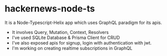 # hackernews-node-ts
It is a Node-Typescript-Helix app which uses GraphQL paradigm for its apis.
- It involves Query, Mutation, Context, Resolvers
- I've used SQLite Database & Prisma Client for CRUD
- I've also exposed apis for signup, login with authentication with jwt.
- I'm working on creating realtime subscriptions in GraphQL

